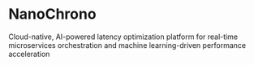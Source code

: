 # NanoChrono
Cloud-native, AI-powered latency optimization platform for real-time microservices orchestration and machine learning-driven performance acceleration
